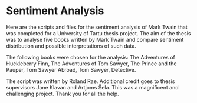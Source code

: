 # Sentiment Analysis

Here are the scripts and files for the sentiment analysis of Mark Twain that was completed for a University of Tartu thesis project. The aim of the thesis was to analyse five books written by Mark Twain and compare sentiment distribution and possible interpretations of such data. 

The following books were chosen for the analysis:
The Adventures of Huckleberry Finn,
The Adventures of Tom Sawyer,
The Prince and the Pauper,
Tom Sawyer Abroad, 
Tom Sawyer, Detective. 

The script was written by Roland Rae. Additional credit goes to thesis supervisors Jane Klavan and Artjoms Šela. This was a magnificent and challenging project. Thank you for all the help.

